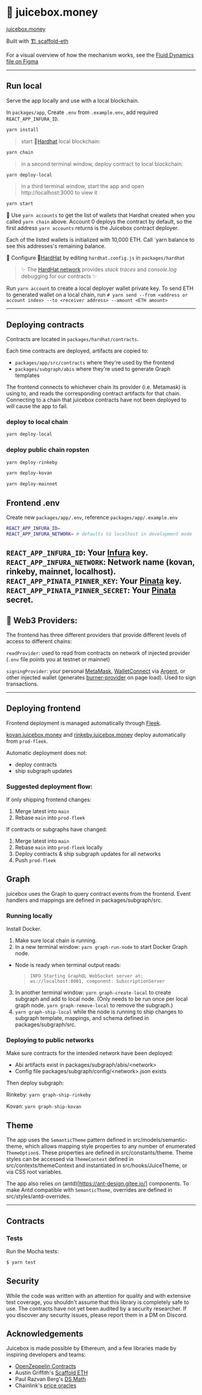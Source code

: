 # 🧃 juicebox.money

[juicebox.money](https://juicebox.money)

Built with [🏗 scaffold-eth](https://github.com/austintgriffith/scaffold-eth)

For a visual overview of how the mechanism works, see the [Fluid Dynamics file on Figma](https://www.figma.com/file/dHsQ7Bt3ryXbZ2sRBAfBq5/Fluid-Dynamics?node-id=0%3A1)

---

## Run local

Serve the app locally and use with a local blockchain.

In `packages/app`, Create `.env` from `.example.env`, add required `REACT_APP_INFURA_ID`.

```bash
yarn install
```

> start 👷[Hardhat](https://hardhat.org/) local blockchain:

```bash
yarn chain
```

> in a second terminal window, deploy contract to local blockchain:

```bash
yarn deploy-local
```

> in a third terminal window, start the app and open http://localhost:3000 to view it

```bash
yarn start
```

🔑 Use `yarn accounts` to get the list of wallets that Hardhat created when you called `yarn chain` above. Account 0 deploys the contract by default, so the first address `yarn accounts` returns is the Juicebox contract deployer. 

Each of the listed wallets is initialized with 10,000 ETH. Call `yarn balance <deployer-address> to see this addresses's remaining balance.

<!-- 🔑 Create wallets links to your app with `yarn wallet` (empty) or `yarn fundedwallet --amount <eth-amount>` (pre-loaded with ETH) and navigate to generated url (http://localhost:3000/pk#\<some-key>)

Note: `yarn fundedwallet` will fail if your local deployer account has a 0 balance. To fund it, first:

- Get account address on local chain using `yarn account`
- Run `yarn send --from 1 --to <deployer-address> --amount 10` to send 10 ETH to deployer account from first auto-generated hardhat account wallet -->

🔧 Configure 👷[HardHat](https://hardhat.org/config/) by editing `hardhat.config.js` in `packages/hardhat`

> ✨ The [HardHat network](https://hardhat.org/hardhat-network/) provides _stack traces_ and _console.log_ debugging for our contracts ✨

Run `yarn account` to create a local deployer wallet private key. To send ETH to generated wallet on a local chain, run `# yarn send --from <address or account index> --to <receiver address> --amount <ETH amount>`

---

## Deploying contracts

Contracts are located in `packages/hardhat/contracts`.

Each time contracts are deployed, artifacts are copied to:

- `packages/app/src/contracts` where they're used by the frontend
- `packages/subgraph/abis` where they're used to generate Graph templates

The frontend connects to whichever chain its provider (i.e. Metamask) is using to, and reads the corresponding contract artifacts for that chain. Connecting to a chain that juicebox contracts have not been deployed to will cause the app to fail.

### deploy to local chain

```bash
yarn deploy-local
```

### deploy public chain ropsten

```bash
yarn deploy-rinkeby
```

```bash
yarn deploy-kovan
```

```bash
yarn deploy-mainnet
```

## Frontend .env

Create new `packages/app/.env`, reference `packages/app/.example.env`

```bash
REACT_APP_INFURA_ID=
REACT_APP_INFURA_NETWORK= # defaults to localhost in development mode
```

`REACT_APP_INFURA_ID`: Your [Infura](https://infura.io/) key.
`REACT_APP_INFURA_NETWORK`: Network name (kovan, rinkeby, mainnet, localhost).
`REACT_APP_PINATA_PINNER_KEY`: Your [Pinata](https://pinata.cloud/) key.
`REACT_APP_PINATA_PINNER_SECRET`: Your [Pinata](https://pinata.cloud/) secret.
---

## 🔏 Web3 Providers:

The frontend has three different providers that provide different levels of access to different chains:

`readProvider`: used to read from contracts on network of injected provider (`.env` file points you at testnet or mainnet)

`signingProvider`: your personal [MetaMask](https://metamask.io/download.html), [WalletConnect](https://walletconnect.org/apps) via [Argent](https://www.argent.xyz/), or other injected wallet (generates [burner-provider](https://www.npmjs.com/package/burner-provider) on page load). Used to sign transactions.

---

## Deploying frontend

Frontend deployment is managed automatically through [Fleek](https://app.fleek.co/#/sites/juicebox-kovan).

[kovan.juicebox.money](kovan.juicebox.money) and [rinkeby.juicebox.money](rinkeby.juicebox.money) deploy automatically from `prod-fleek`.

Automatic deployment does not:

- deploy contracts
- ship subgraph updates

### Suggested deployment flow:

If only shipping frontend changes:

1. Merge latest into `main`
2. Rebase `main` into `prod-fleek`

If contracts or subgraphs have changed:

1. Merge latest into `main`
2. Rebase `main` into `prod-fleek` locally
3. Deploy contracts & ship subgraph updates for all networks
4. Push `prod-fleek`

## Graph

juicebox uses the Graph to query contract events from the frontend. Event handlers and mappings are defined in packages/subgraph/src.

### Running locally

Install Docker.

1. Make sure local chain is running.
2. In a new terminal window: `yarn graph-run-node` to start Docker Graph node.

- Node is ready when terminal output reads:
  > `INFO Starting GraphQL WebSocket server at: ws://localhost:8001, component: SubscriptionServer`

3. In another terminal window: `yarn graph-create-local` to create subgraph and add to local node. (Only needs to be run once per local graph node. `yarn graph-remove-local` to remove the subgraph.)
4. `yarn graph-ship-local` while the node is running to ship changes to subgraph template, mappings, and schema defined in packages/subgraph/src.

### Deploying to public networks

Make sure contracts for the intended network have been deployed:

- Abi artifacts exist in packages/subgraph/abis/\<network>
- Config file packages/subgraph/config/\<network>.json exists

Then deploy subgraph:

Rinkeby: `yarn graph-ship-rinkeby`

Kovan: `yarn graph-ship-kovan`

## Theme

The app uses the `SemanticTheme` pattern defined in src/models/semantic-theme, which allows mapping style properties to any number of enumerated `ThemeOption`s. These properties are defined in src/constants/theme. Theme styles can be accessed via `ThemeContext` defined in src/contexts/themeContext and instantiated in src/hooks/JuiceTheme, or via CSS root variables.

The app also relies on (antd)[https://ant-design.gitee.io/] components. To make Antd compatible with `SemanticTheme`, overrides are defined in src/styles/antd-overrides.

---

## Contracts

### Tests

Run the Mocha tests:

```sh
$ yarn test
```

## Security

While the code was written with an attention for quality and with extensive test coverage, you shouldn't assume that this library is completely safe to use. The contracts
have not yet been audited by a security researcher. If you discover any security issues, please report them in a DM on Discord.

## Acknowledgements

Juicebox is made possible by Ethereum, and a few libraries made by inspiring developers and teams:

- [OpenZeppelin Contracts](https://github.com/OpenZeppelin/openzeppelin-contracts)
- Austin Griffith's [Scaffold ETH](https://github.com/austintgriffith/scaffold-eth)
- Paul Razvan Berg's [DS Math](https://github.com/paulrberg/contracts)
- Chainlink's [price oracles](https://github.com/smartcontractkit/chainlink)
